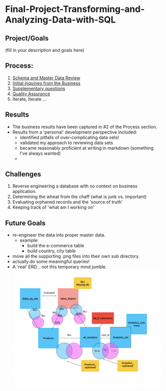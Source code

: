 # Final-Project-Transforming-and-Analyzing-Data-with-SQL

## Project/Goals
(fill in your description and goals here)

## Process:
1. [Schema and Master Data Review](https://github.com/j-lepard/LHL-SQL_Project/blob/8787467a2a8bf9ac972472815ad9b794971721ae/02.cleaning_data.md)
2. [Initial inquiries from the Business](https://github.com/j-lepard/LHL-SQL_Project/blob/8787467a2a8bf9ac972472815ad9b794971721ae/03.starting_with_questions.md)
3. [Supplementary questions](https://github.com/j-lepard/LHL-SQL_Project/blob/8787467a2a8bf9ac972472815ad9b794971721ae/04.starting_with_data.md)
4. [Quality Assurance](https://github.com/j-lepard/LHL-SQL_Project/blob/8787467a2a8bf9ac972472815ad9b794971721ae/05.QA.md)
5. Iterate, Iterate ...

## Results
- The business results have been captured in #2 of the Process section. 
- Results from a 'personal' development perspective included: 
  - identified pitfalls of over-complicating data sets!
  - validated my approach to reviewing data sets
  - became reasonably proficient at writing in markdown (something I've always wanted)
  - 
## Challenges 
1. Reverse engineering a database with no context on business application. 
2. Determining the wheat from the chaff (what is junk vs. important)
3. Evaluating orphaned records and the 'source of truth'
4. Keeping track of 'what am I working on'

## Future Goals
* re-engineer the data into proper master data. 
  * example: 
    * build the e-commerce table
    * build country, city table
* move all the supporting .png files into their own sub directory. 
* actually do some meaningful queries! 
* A 'real' ERD... not this temporary mind jumble. 
![img_40.png](img_40.png)